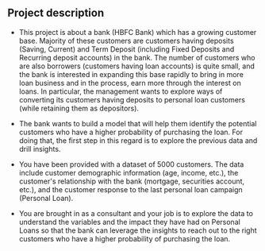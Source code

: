 ## Project description
- This project is about a bank (HBFC Bank) which has a growing customer base. Majority of these customers are customers having deposits (Saving, Current) and Term Deposit (including Fixed Deposits and Recurring deposit accounts) in the bank. The number of customers who are also borrowers (customers having loan accounts) is quite small, and the bank is interested in expanding this base rapidly to bring in more loan business and in the process, earn more through the interest on loans. In particular, the management wants to explore ways of converting its customers having deposits to personal loan customers (while retaining them as depositors).

- The bank wants to build a model that will help them identify the potential customers who have a higher probability of purchasing the loan. For doing that, the first step in this regard is to explore the previous data and drill insights.

- You have been provided with a dataset of 5000 customers. The data include customer demographic information (age, income, etc.), the customer's relationship with the bank (mortgage, securities account, etc.), and the customer response to the last personal loan campaign (Personal Loan).

- You are brought in as a consultant and your job is to explore the data to understand the variables and the impact they have had on Personal Loans so that the bank can leverage the insights to reach out to the right customers who have a higher probability of purchasing the loan.
